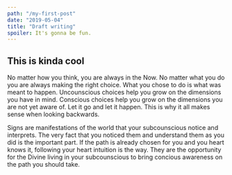 ```yaml
---
path: "/my-first-post"
date: "2019-05-04"
title: "Draft writing"
spoiler: It's gonna be fun.
---
```


## This is kinda cool

No matter how you think, you are always in the Now.
No matter what you do you are always making the right choice.
What you chose to do is what was meant to happen.
Uncounscious choices help you grow on the dimensions you have in mind.
Conscious choices help you grow on the dimensions you are not yet aware of.
Let it go and let it happen.
This is why it all makes sense when looking backwards.

Signs are manifestations of the world that your subcounscious notice and interprets.
The very fact that you noticed them and understand them as you did is the important part.
If the path is already chosen for you and you heart knows it, following your heart intuition is the way.
They are the opportunity for the Divine living in your subcounscious to bring concious awareness on the path you should take.
